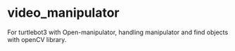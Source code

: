 # video_manipulator
For turtlebot3 with Open-manipulator, handling manipulator and find objects with openCV library.
